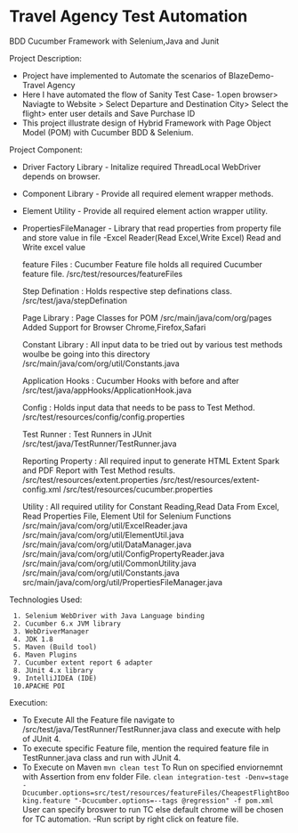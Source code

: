 # Travel Agency Test Automation
BDD Cucumber Framework with Selenium,Java and Junit

Project Description:
  - Project have implemented to Automate the scenarios of BlazeDemo- Travel Agency  
  - Here I have automated the flow of Sanity Test Case-
  1.open browser> Naviagte to Website > Select Departure and Destination City> Select the flight> enter user details and Save Purchase ID
  - This project illustrate design of Hybrid Framework with Page Object Model (POM) with Cucumber BDD & Selenium.

Project Component:
  - Driver Factory Library - Initalize required ThreadLocal WebDriver depends on browser.
  - Component Library      - Provide all required element wrapper methods.
  - Element Utility        - Provide all required element action wrapper utility.
  - PropertiesFileManager  - Library that read properties from property file and store value in file
   -Excel Reader(Read Excel,Write Excel) Read and Write excel value


    feature Files              : Cucumber Feature file holds all required Cucumber feature file.
                                 /src/test/resources/featureFiles

    Step Defination           : Holds respective step definations class.
                                /src/test/java/stepDefination

    Page Library              : Page Classes for POM
                                /src/main/java/com/org/pages
                                Added Support for Browser Chrome,Firefox,Safari

    Constant Library           : All input data  to be tried out by various test methods woulbe be going into this directory
                                 /src/main/java/com/org/util/Constants.java

    Application Hooks         : Cucumber Hooks with before and after
                                /src/test/java/appHooks/ApplicationHook.java

    Config                    : Holds input data that needs to be pass to Test Method.
                                /src/test/resources/config/config.properties

    Test Runner               : Test Runners in JUnit
                                /src/test/java/TestRunner/TestRunner.java

    Reporting Property        : All required input to generate HTML Extent Spark and PDF Report with Test Method results.
                                /src/test/resources/extent.properties
                                /src/test/resources/extent-config.xml
                                /src/test/resources/cucumber.properties

    Utility                 :  All required utility for Constant Reading,Read Data From Excel, Read Properties File, Element Util for Selenium Functions
                               /src/main/java/com/org/util/ExcelReader.java
                               /src/main/java/com/org/util/ElementUtil.java
                               /src/main/java/com/org/util/DataManager.java
                               /src/main/java/com/org/util/ConfigPropertyReader.java
                               /src/main/java/com/org/util/CommonUtility.java
                               /src/main/java/com/org/util/Constants.java
                               src/main/java/com/org/util/PropertiesFileManager.java



 Technologies Used:

     1. Selenium WebDriver with Java Language binding
     2. Cucumber 6.x JVM library
     3. WebDriverManager
     4. JDK 1.8
     5. Maven (Build tool)
     6. Maven Plugins
     7. Cucumber extent report 6 adapter
     8. JUnit 4.x library
     9. IntelliJIDEA (IDE)
     10.APACHE POI


Execution:

  - To Execute All the Feature file navigate to /src/test/java/TestRunner/TestRunner.java class and execute with help of JUnit 4.
  - To execute specific Feature file, mention the required feature file in TestRunner.java class and run with JUnit 4.
  - To Execute on Maven   ```mvn clean test```
    To Run on specified enviornemnt with Assertion from env folder File.
        ```clean integration-test -Denv=stage -Dcucumber.options=src/test/resources/featureFiles/CheapestFlightBooking.feature "-Dcucumber.options=--tags @regression" -f pom.xml```
    User can specify broswer to run TC else default chrome will be chosen for TC automation.
  -Run script by right click on feature file.
  
